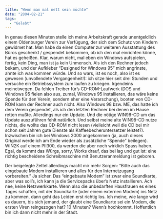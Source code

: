 ```yaml
---
title: "Wenn man mal nett sein möchte"
date: "2004-02-21"
tags:
  - "Gelebt"
---
```


In genau diesen Minuten stelle ich meine Arbeitskraft gerade unentgeldlich einem Oldenburger Verein zur Verfügung, der sich dem Schutz von Kindern gewidmet hat. Man habe da einen Computer zur weiteren Ausstattung des Büros geschenkt / gespendet bekommen, ob ich den mal einrichten könne, hat es geheißen. Klar, warum nicht, mal eben ein Windows aufspielen, fertig, kein Ding, man ist ja kein Unmensch. Als ich den Rechner jedoch bekam, und der Aufkleber “Designed for Windows 95” mich angrinste, ahnte ich was kommen würde. Und so wars, ist es noch, also ist es gewesen (unvollendete Vergangenheit!): ich sitze hier seit drei Stunden und versuche ein Betriebssystem zum laufen zu kriegen. Irgendeins meinetwegen. Da fehlen Treiber für’s CD-ROM-Laufwerk (DOS und Windows 95 fielen also aus, zumal, Windows 95 installieren, das wäre keine Spende für den Verein, sondern eher eine Verarschung), booten von CD-ROM kann der Rechner auch nicht. Also Windows 98 bzw. ME, das hatte ich dem Verein gespendet, als ich den letzten Rechner bei denen im Hause retten mußte. Allerdings nur ein Update. Und die nötige WIN98-CD um das Update auszuführen fehlt natürlich. Und selbst meine alte WIN98-CD nutze nichts, die wollte das CD-ROM nicht lesen (vielleicht weil die CD bei mir schon seit Jahren gute Dienste als Kaffeebecheruntersetzer leistet?). Inzwischen bin ich bei Windows 2000 angekommen (ja, auch dieses Original werde ich am Ende wieder als zusätzliche “Spende” beilegen). WIN2K auf einem PII300, da werden die aber noch wirklich Spass haben. Egal, da kommt das Würgs, sorry, Works drauf, das bei lag und gut ist: eine richtig bescheidene Schreibmaschine mit Benutzeranmeldung ist geboren.

Der beigelegte Zettel allerdings macht mir mehr Sorgen: “Bitte auch das eingebaute Modem installieren und alles für den Internetzugang vorbereiten.” Ja sicher. Das “eingebaute Modem” ist zwar eine Soundkarte, aber was soll’s, ich kann ja die Servicepacks über’s Netz installieren. Ach nee, keine Netzwerkkarte. Wenn also die unbedarften Hausfrauen es eines Tages schaffen, mit der Soundkarte (oder einem externen Modem) ins Netz zu kommen, dann geht das Leiden erst richtig los. Ich meine, wie lange wird es dauern, bis sich jemand, der glaubt eine Soundkarte sei ein Modem, die ersten Viren reingezogen hat? 10 Minuten? Wenn’s hochkommt. Hoffentlich bin ich dann nicht mehr in der Stadt.
